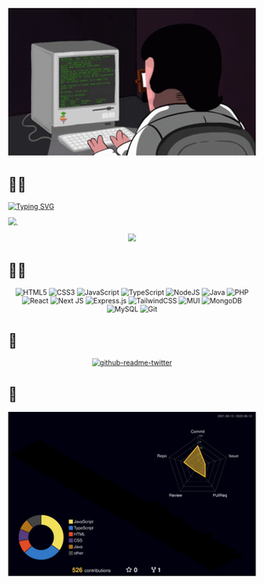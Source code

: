 <div align="center">
        <img src="./assets/gif/coding.gif" height="300" width="720" />
</div>
<div width="720">

# 🙋‍♂️

[![Typing SVG](https://readme-typing-svg.herokuapp.com?size=32&duration=3000&color=15F7BE&lines=Hey+there+%F0%9F%91%8B;My+name+is+Sabin+Baniya;Welcome+to+my+Github)](https://git.io/typing-svg)

<img src="https://emojipedia-us.s3.dualstack.us-west-1.amazonaws.com/thumbs/120/google/313/flag-nepal_1f1f3-1f1f5.png" height="15px"/>.

<div align="center">
        <img src="https://github-readme-streak-stats.herokuapp.com/?user=sabinbaniya&theme=black-ice&hide_border=true&stroke=0000&background=060A0CD0"/>
</div>

# 🧑‍💻

<div align="center">

![HTML5](https://img.shields.io/badge/html5-%23E34F26.svg?style=for-the-badge&logo=html5&logoColor=white) ![CSS3](https://img.shields.io/badge/css3-%231572B6.svg?style=for-the-badge&logo=css3&logoColor=white) ![JavaScript](https://img.shields.io/badge/javascript-%23323330.svg?style=for-the-badge&logo=javascript&logoColor=%23F7DF1E) ![TypeScript](https://img.shields.io/badge/typescript-%23007ACC.svg?style=for-the-badge&logo=typescript&logoColor=white) ![NodeJS](https://img.shields.io/badge/node.js-6DA55F?style=for-the-badge&logo=node.js&logoColor=white) ![Java](https://img.shields.io/badge/java-%23ED8B00.svg?style=for-the-badge&logo=java&logoColor=white) ![PHP](https://img.shields.io/badge/php-%23777BB4.svg?style=for-the-badge&logo=php&logoColor=white) ![React](https://img.shields.io/badge/react-%2320232a.svg?style=for-the-badge&logo=react&logoColor=%2361DAFB) ![Next JS](https://img.shields.io/badge/Next-black?style=for-the-badge&logo=next.js&logoColor=white) ![Express.js](https://img.shields.io/badge/express.js-%23404d59.svg?style=for-the-badge&logo=express&logoColor=%2361DAFB) ![TailwindCSS](https://img.shields.io/badge/tailwindcss-%2338B2AC.svg?style=for-the-badge&logo=tailwind-css&logoColor=white) ![MUI](https://img.shields.io/badge/MUI-%230081CB.svg?style=for-the-badge&logo=mui&logoColor=white) ![MongoDB](https://img.shields.io/badge/MongoDB-%234ea94b.svg?style=for-the-badge&logo=mongodb&logoColor=white) ![MySQL](https://img.shields.io/badge/mysql-%2300f.svg?style=for-the-badge&logo=mysql&logoColor=white) ![Git](https://img.shields.io/badge/git-%23F05033.svg?style=for-the-badge&logo=git&logoColor=white)

</div>

# 🐤

<div align="center">

[![github-readme-twitter](https://github-readme-twitter.gazf.vercel.app/api?id=sabinbaniya_&layout=wide&show_reply=off&show_retweet=off)](https://github.com/gazf/github-readme-twitter)

</div>

# 🐙

![github_graph](/profile-3d-contrib/profile-night-rainbow.svg)

</div>
